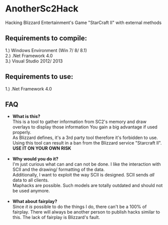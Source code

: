AnotherSc2Hack
==============
Hacking Blizzard Entertainment's Game "StarCraft II" with external methods<br>



Requirements to compile:
------------------------
1.) Windows Environment (Win 7/ 8/ 8.1)<br>
2.) .Net Framework 4.0<br>
3.) Visual Studio 2012/ 2013<br>



Requirements to use:
--------------------
1.) .Net Framework 4.0<br>



FAQ
---
<UL>
<li><b>What is this?</b><br>
		This is a tool to gather information from SC2's memory and draw overlays to display those information
		You gain a big advantage if used properly.<br>
		As Blizzard defines, it's a 3rd party tool therefore it's forbidden to use.<br>
		Using this tool can result in a ban from the Blizzard service "Starcraft II".<br>
		<b>USE IT ON YOUR OWN RISK</b><br>
		<br>
<li><b>Why would you do it?</b><br>
		I'm just curious what can and can not be done. I like the interaction with SCII and the drawing/ 				formatting of the data.<br>
		Additionally, I want to exploit the way SCII is designed. SCII sends <i>all</i> data to all clients.<br>
		Maphacks are possible. Such models are totally outdated and should not be used anymore.<br>
		<br>
<li><b>What about fairplay?</b><br>
		Since <i>it is</i> possible to do the things I do, there can't be a 100% of fairplay. There will always be 			another person to publish hacks similar to this. The lack of fairplay is Blizzard's fault.
</UL>
